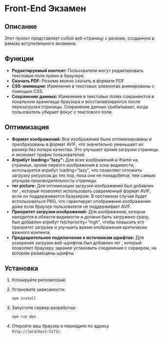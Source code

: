 # Front-End Экзамен

## Описание

Этот проект представляет собой веб-страницу с резюме, созданную в рамках вступительного экзамена.


## Функции

- **Редактируемый контент:** 
Пользователи могут редактировать текстовые поля прямо в браузере.
- **Скачать PDF:** 
Резюме можно скачать в формате PDF
- **CSS-анимации:** 
Изменения в текстовых элементах анимированы с помощью CSS.
- **Сохранение данных:**
Изменения в текстовых полях сохраняются в локальном хранилище браузера и восстанавливаются после перезагрузки страницы. 
Сохранение данных срабатывает, когда пользователь убирает фокус с текстового поля.

## Оптимизация
- **Формат изображений:**
Все изображения были оптимизированы и преобразованы в формат AVIF, что значительно уменьшает их размер без потери качества. Это улучшает время загрузки страницы и экономит трафик пользователей
- **Атрибут loading="lazy":**
Для всех изображений и iframe на странице, кроме первого изображения в зоне видимости, используется атрибут loading="lazy", что позволяет отложить загрузку ресурсов до тех пор, пока они не понадобятся, тем самым улучшая производительность страницы.
- **тег picture:** 
Для оптимизации загрузки изображений был добавлен тег <picture>,
который позволяет использовать современный формат AVIF, если он поддерживается браузером. В противном случае будет использоваться PNG, что гарантирует отображение изображения даже если браузер пользователя не поддерживает AVIF.
- **Приоритет загрузки изображений:** 
Для изображения, которое находится в области видимости и должно быть загружено сразу, был добавлен атрибут fetchpriority="high", чтобы повысить его приоритет загрузки и улучшить время отображения критически важного контента.
- **Предварительное подключение к источникам шрифтов:**
   Для ускорения загрузки веб-шрифтов был добавлен тег <link rel="preconnect">, который позволяет браузеру заранее установить соединение с сервером, на котором размещены шрифты.
## Установка

1. Клонируйте репозиторий:


2. Установите зависимости:

    ```bash
    npm install
    ```

3. Запустите сервер разработки:

    ```bash
    npm run dev
    ```

4. Откройте ваш браузер и перейдите по адресу `http://localhost:5173/`.
